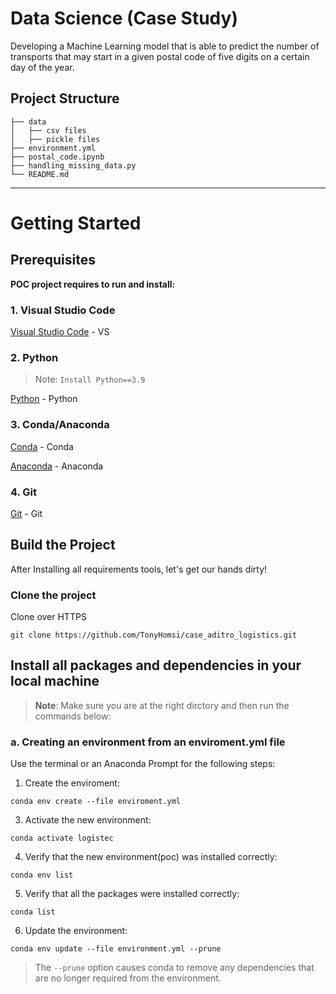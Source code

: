 Data Science (Case Study)
==============================

Developing a Machine Learning model that is able to predict the number of transports that may start in a given postal code of five digits on a certain day of the year.

Project Structure
------------

    ├── data
    │   ├── csv files           
    │   ├── pickle files
    ├── environment.yml
    ├── postal_code.ipynb
    ├── handling_missing_data.py
    └── README.md


--------

# Getting Started

## Prerequisites
**POC project requires to run and install:**
### 1. Visual Studio Code

 [Visual Studio Code] - VS

### 2. Python
> Note: `Install Python==3.9`

 [Python] - Python
### 3. Conda/Anaconda
[Conda] -  Conda

[Anaconda] -  Anaconda

### 4. Git

[Git] - Git

## Build the Project
After Installing all requirements tools, let's get our hands dirty!

### Clone the project

Clone over HTTPS
```
git clone https://github.com/TonyHomsi/case_aditro_logistics.git
```

## Install all packages and dependencies in your local machine


> **Note**: Make sure you are at the right dirctory and then run the commands below:
### a. Creating an environment from an enviroment.yml file
Use the terminal or an Anaconda Prompt for the following steps:

1. Create the enviroment:
 ```
conda env create --file enviroment.yml
```
3. Activate the new environment: 
   
```
conda activate logistec
```

4. Verify that the new environment(poc) was installed correctly:
```
conda env list
```

5. Verify that all the packages were installed correctly:
```
conda list
```

6. Update the environment:
```  
conda env update --file environment.yml --prune
```
> The `--prune` option causes conda to remove any dependencies that are no longer required from the environment.


[Visual Studio Code]: <https://code.visualstudio.com/>
[Python]: <https://www.python.org/downloads/>
[Conda]: <https://docs.conda.io/projects/conda/en/latest/user-guide/install/download.html>
[Anaconda]: <https://www.anaconda.com/products/individual>
[Git]: <https://git-scm.com/downloads>
